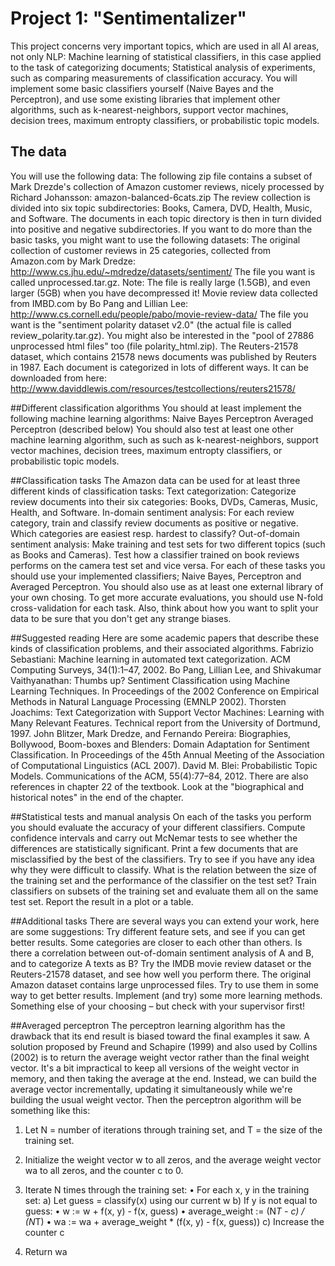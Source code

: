 # Project 1: "Sentimentalizer"

This project concerns very important topics, which are used in all AI areas, not only NLP:
Machine learning of statistical classifiers, in this case applied to the task of categorizing documents;
Statistical analysis of experiments, such as comparing measurements of classification accuracy.
You will implement some basic classifiers yourself (Naive Bayes and the Perceptron), and use some existing libraries that implement other algorithms, such as k-nearest-neighbors, support vector machines, decision trees, maximum entropty classifiers, or probabilistic topic models.

## The data
You will use the following data:
The following zip file contains a subset of Mark Drezde's collection of Amazon customer reviews, nicely processed by Richard Johansson:
amazon-balanced-6cats.zip
The review collection is divided into six topic subdirectories: Books, Camera, DVD, Health, Music, and Software. The documents in each topic directory is then in turn divided into positive and negative subdirectories.
If you want to do more than the basic tasks, you might want to use the following datasets:
The original collection of customer reviews in 25 categories, collected from Amazon.com by Mark Dredze:
http://www.cs.jhu.edu/~mdredze/datasets/sentiment/
The file you want is called unprocessed.tar.gz. Note: The file is really large (1.5GB), and even larger (5GB) when you have decompressed it!
Movie review data collected from IMBD.com by Bo Pang and Lillian Lee:
http://www.cs.cornell.edu/people/pabo/movie-review-data/
The file you want is the "sentiment polarity dataset v2.0" (the actual file is called review_polarity.tar.gz). You might also be interested in the "pool of 27886 unprocessed html files" too (file polarity_html.zip).
The Reuters-21578 dataset, which contains 21578 news documents was published by Reuters in 1987. Each document is categorized in lots of different ways. It can be downloaded from here:
http://www.daviddlewis.com/resources/testcollections/reuters21578/

##Different classification algorithms
You should at least implement the following machine learning algorithms:
Naive Bayes
Perceptron
Averaged Perceptron (described below)
You should also test at least one other machine learning algorithm, such as such as k-nearest-neighbors, support vector machines, decision trees, maximum entropty classifiers, or probabilistic topic models.

##Classification tasks
The Amazon data can be used for at least three different kinds of classification tasks:
Text categorization: Categorize review documents into their six categories: Books, DVDs, Cameras, Music, Health, and Software.
In-domain sentiment analysis: For each review category, train and classify review documents as positive or negative. Which categories are easiest resp. hardest to classify?
Out-of-domain sentiment analysis: Make training and test sets for two different topics (such as Books and Cameras). Test how a classifier trained on book reviews performs on the camera test set and vice versa.
For each of these tasks you should use your implemented classifiers; Naive Bayes, Perceptron and Averaged Perceptron. You should also use as at least one external library of your own chosing.
To get more accurate evaluations, you should use N-fold cross-validation for each task. Also, think about how you want to split your data to be sure that you don't get any strange biases.

##Suggested reading
Here are some academic papers that describe these kinds of classification problems, and their associated algorithms.
Fabrizio Sebastiani: Machine learning in automated text categorization. ACM Computing Surveys, 34(1):1–47, 2002.
Bo Pang, Lillian Lee, and Shivakumar Vaithyanathan: Thumbs up? Sentiment Classification using Machine Learning Techniques. In Proceedings of the 2002 Conference on Empirical Methods in Natural Language Processing (EMNLP 2002).
Thorsten Joachims: Text Categorization with Support Vector Machines: Learning with Many Relevant Features. Technical report from the University of Dortmund, 1997.
John Blitzer, Mark Dredze, and Fernando Pereira: Biographies, Bollywood, Boom-boxes and Blenders: Domain Adaptation for Sentiment Classification. In Proceedings of the 45th Annual Meeting of the Association of Computational Linguistics (ACL 2007).
David M. Blei: Probabilistic Topic Models. Communications of the ACM, 55(4):77–84, 2012.
There are also references in chapter 22 of the textbook. Look at the "biographical and historical notes" in the end of the chapter.

##Statistical tests and manual analysis
On each of the tasks you perform you should evaluate the accuracy of your different classifiers. Compute confidence intervals and carry out McNemar tests to see whether the differences are statistically significant.
Print a few documents that are misclassified by the best of the classifiers. Try to see if you have any idea why they were difficult to classify.
What is the relation between the size of the training set and the performance of the classifier on the test set? Train classifiers on subsets of the training set and evaluate them all on the same test set. Report the result in a plot or a table.

##Additional tasks
There are several ways you can extend your work, here are some suggestions:
Try different feature sets, and see if you can get better results.
Some categories are closer to each other than others. Is there a correlation between out-of-domain sentiment analysis of A and B, and to categorize A texts as B?
Try the IMDB movie review dataset or the Reuters-21578 dataset, and see how well you perform there.
The original Amazon dataset contains large unprocessed files. Try to use them in some way to get better results.
Implement (and try) some more learning methods.
Something else of your choosing – but check with your supervisor first!

##Averaged perceptron
The perceptron learning algorithm has the drawback that its end result is biased toward the final examples it saw. A solution proposed by Freund and Schapire (1999) and also used by Collins (2002) is to return the average weight vector rather than the final weight vector.
It's a bit impractical to keep all versions of the weight vector in memory, and then taking the average at the end. Instead, we can build the average vector incrementally, updating it simultaneously while we're building the usual weight vector.
Then the perceptron algorithm will be something like this:
1. Let N = number of iterations through training set,
   and T = the size of the training set.

2. Initialize the weight vector w to all zeros,
   and the average weight vector wa to all zeros,
   and the counter c to 0.

3. Iterate N times through the training set:
    • For each x, y in the training set:
        a) Let guess = classify(x) using our current w
        b) If y is not equal to guess:
            • w := w + f(x, y) - f(x, guess)
            • average_weight := (N*T - c) / (N*T)
            • wa := wa + average_weight * (f(x, y) - f(x, guess))
        c) Increase the counter c

4. Return wa
